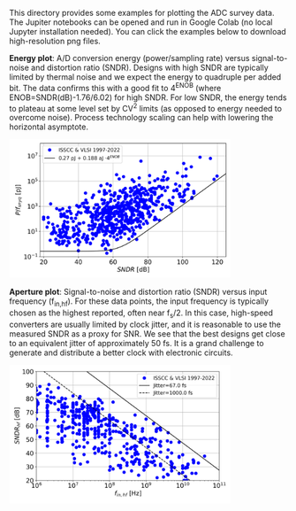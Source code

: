 This directory provides some examples for plotting the ADC survey data. The Jupiter notebooks can be opened and run in Google Colab (no local Jupyter installation needed). You can click the examples below to download high-resolution png files.

**Energy plot**: A/D conversion energy (power/sampling rate) versus signal-to-noise and distortion ratio (SNDR). Designs with high SNDR are typically limited by thermal noise and we expect the energy to quadruple per added bit. The data confirms this with a good fit to 4<sup>ENOB</sup> (where ENOB=SNDR(dB)-1.76/6.02) for high SNDR. For low SNDR, the energy tends to plateau at some level set by CV<sup>2</sup> limits (as opposed to energy needed to overcome noise). Process technology scaling can help with lowering the horizontal asymptote.

<img src="energy_plot.png" width="400" />

**Aperture plot**: Signal-to-noise and distortion ratio (SNDR) versus input frequency (f<sub>in,hf</sub>). For these data points, the input frequency is typically chosen as the highest reported, often near f<sub>s</sub>/2. In this case, high-speed converters are usually limited by clock jitter, and it is reasonable to use the measured SNDR as a proxy for SNR. We see that the best designs get close to an equivalent jitter of approximately 50 fs. It is a grand challenge to generate and distribute a better clock with electronic circuits.

<img src="aperture_plot.png" width="400" />

